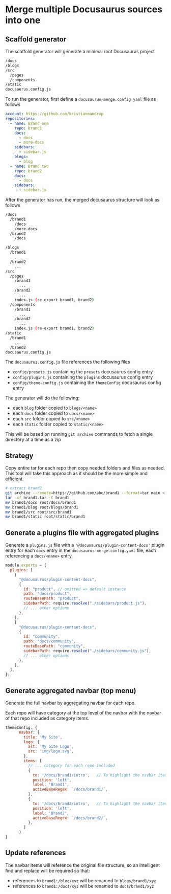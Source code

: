 # Merge multiple Docusaurus sources into one

## Scaffold generator

The scaffold generator will generate a minimal root Docusaurus project

```bash
/docs
/blogs
/src
  /pages
  /components
/static
docusaurus.config.js
```

To run the generator, first define a `docusaurus-merge.config.yaml` file as follows

```yaml
account: https://github.com/kristianmandrup
repositories:
  - name: Brand one
    repo: brand1
    docs:
      - docs
      - more-docs
    sidebars:
      - sidebar.js
    blogs:
      - blog
  - name: Brand two
    repo: brand2
    docs:
      - docs
    sidebars:
      - sidebar.js
```

After the generator has run, the merged docusaurus structure will look as follows

```bash
/docs
  /brand1
    /docs
    /more-docs
  /brand2
    /docs

/blogs
  /brand1
    ...
  /brand2
    ...
/src
  /pages
    /brand1
      ...
    /brand2
      ...
    index.js (re-export brand1, brand2)
  /components
    /brand1
      ...
    /brand2
      ...
    index.js (re-export brand1, brand2)
/static
  /brand1
    ...
  /brand2
docusaurus.config.js
```

The `docusaurus.config.js` file references the following files

- `config/presets.js` containing the `presets` docusaurus config entry
- `config/plugins.js` containing the `plugins` docusaurus config entry
- `config/theme-config.js` containing the `themeConfig` docusaurus config entry

The generator will do the following:

- each `blog` folder copied to `blogs/<name>`
- each `docs` folder copied to `docs/<name>`
- each `src` folder copied to `src/<name>`
- each `static` folder copied to `static/<name>`

This will be based on running `git archive` commands to fetch a single directory at a time as a zip

## Strategy

Copy entire tar for each repo then copy needed folders and files as needed.
This tool will take this approach as it should be the more simple and efficient.

```bash
# extract brand2
git archive --remote=https://github.com/abc/brand1 --format=tar main > brand1.tar
tar -xf brand1.tar -C brand1
mv brand1/docs root/docs/brand1
mv brand1/blog root/blogs/brand1
mv brand1/src root/src/brand1
mv brand1/static root/static/brand1
```

## Generate a plugins file with aggregated plugins

Generate a `plugins.js` file with a `'@docusaurus/plugin-content-docs'` plugin entry for each `docs` entry in the `docusaurus-merge.config.yaml` file, each referencing a `docs/<name>` entry.

```js
module.exports = {
  plugins: [
    [
      "@docusaurus/plugin-content-docs",
      {
        id: "product", // omitted => default instance
        path: "docs/product",
        routeBasePath: "product",
        sidebarPath: require.resolve("./sidebars/product.js"),
        // ... other options
      },
    ],
    [
      "@docusaurus/plugin-content-docs",
      {
        id: "community",
        path: "docs/community",
        routeBasePath: "community",
        sidebarPath: require.resolve("./sidebars/community.js"),
        // ... other options
      },
    ],
  ],
};
```

## Generate aggregated navbar (top menu)

Generate the full navbar by aggregating navbar for each repo.

Each repo will have category at the top level of the navbar with the navbar of that repo included as category items.

```js
themeConfig: {
      navbar: {
        title: 'My Site',
        logo: {
          alt: 'My Site Logo',
          src: 'img/logo.svg',
        },
        items: [
          // ... category for each repo included
          {
            to: '/docs/brand1/intro',   // To highlight the navbar item, you must link to a document, not a top-level directory
            position: 'left',
            label: 'Brand1',
            activeBaseRegex: `/docs/brand1/`,
          },
          {
            to: '/docs/brand2/intro',   // To highlight the navbar item, you must link to a document, not a top-level directory
            position: 'left',
            label: 'Brand2',
            activeBaseRegex: `/docs/brand2/`,
          },
        ]
      }
}
```

## Update references

The navbar Items will reference the original file structure, so an intelligent find and replace will be required so that:

- references to `brand1:/blog/xyz` will be renamed to `blogs/brand1/xyz`
- references to `brand1:/docs/xyz` will be renamed to `docs/brand1/xyz`
